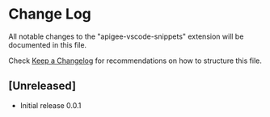 # Change Log
All notable changes to the "apigee-vscode-snippets" extension will be documented in this file.

Check [Keep a Changelog](http://keepachangelog.com/) for recommendations on how to structure this file.

## [Unreleased]
- Initial release 0.0.1
